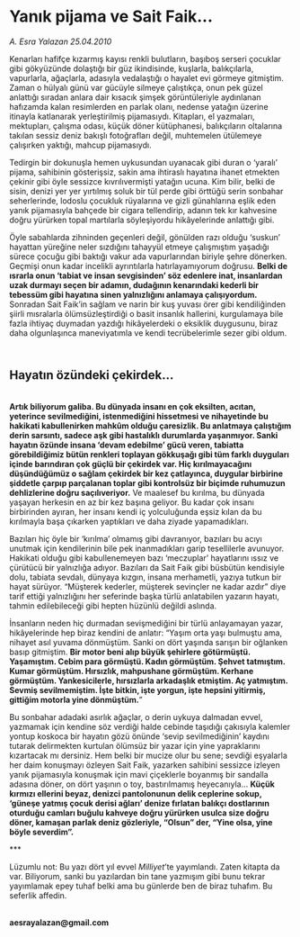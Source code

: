 # Yanık pijama ve Sait Faik...

*A. Esra Yalazan 25.04.2010*

<div class="yazi"><p>Kenarları hafifçe kızarmış kayısı renkli bulutların, başıboş serseri çocuklar gibi gökyüzünde dolaştığı bir güz ikindisinde, kuşlarla, balıkçılarla, vapurlarla, ağaçlarla, adasıyla vedalaştığı o hayalet evi görmeye gitmiştim. Zaman o hülyalı günü var gücüyle silmeye çalıştıkça, onun pek güzel anlattığı sıradan anlara dair kısacık şimşek görüntüleriyle aydınlanan hafızamda kalan resimlerden en parlak olanı, nedense yatağın üzerine itinayla katlanarak yerleştirilmiş pijamasıydı. Kitapları, el yazmaları, mektupları, çalışma odası, küçük döner kütüphanesi, balıkçıların oltalarına takılan sessiz deniz bakışlı fotoğrafları değil, muhtemelen ütülemeye çalışırken yaktığı, mahcup pijamasıydı.</p>
<p>Tedirgin bir dokunuşla hemen uykusundan uyanacak gibi duran o ‘yaralı’ pijama, sahibinin gösterişsiz, sakin ama ihtiraslı hayatına ihanet etmekten çekinir gibi öyle sessizce kıvrılıvermişti yatağın ucuna. Kim bilir, belki de sisin, denizi yer yer yırtılmış soluk bir tül perde gibi örttüğü serin sonbahar seherlerinde, lodoslu çocukluk rüyalarına ve gizli günahlarına eşlik eden yanık pijamasıyla bahçede bir cigara tellendirip, adanın tek kır kahvesine doğru yürürken topal martılarla söyleşiyordu hikâyelerinde anlattığı gibi.</p>
<p>Öyle sabahlarda zihninden geçenleri değil, gönülden razı olduğu ‘suskun’ hayattan yüreğine neler sızdığını tahayyül etmeye çalışmıştım yaşadığı sürece çocuğu gibi baktığı vakur ada vapurlarından biriyle şehre dönerken. Geçmişi onun kadar incelikli ayrıntılarla hatırlayamıyorum doğrusu. <b>Belki de ısrarla onun ‘tabiat ve insan sevgisinden’ söz edenlere inat, insanlardan uzak durmayı seçen bir adamın, dudağının kenarındaki kederli bir tebessüm gibi hayatına sinen yalnızlığını anlamaya çalışıyordum.</b> Sonradan Sait Faik’in sağlam ve narin bir kuş yuvası örer gibi kendiliğinden şiirli mısralarla ölümsüzleştirdiği o basit insanlık hallerini, kurgulamaya bile fazla ihtiyaç duymadan yazdığı hikâyelerdeki o eksiklik duygusunu, biraz daha olgunlaşınca maneviyatımla ve kendi tecrübelerimle sezer gibi oldum.</p>
<h2><br/>Hayatın özündeki çekirdek...</h2>
<p><b><br/>Artık biliyorum galiba. Bu dünyada insanı en çok eksilten, acıtan, yeterince sevilmediğini, istenmediğini hissetmesi ve nihayetinde bu hakikati kabullenirken mahkûm olduğu çaresizlik. Bu anlatmaya çalıştığım derin sarsıntı, sadece aşk gibi hastalıklı durumlarda yaşanmıyor. Sanki hayatın özünde insana ‘devam edebilme’ gücü veren, tabiatta görebildiğimiz bütün renkleri toplayan gökkuşağı gibi tüm farklı duyguları içinde barındıran çok güçlü bir çekirdek var. Hiç kırılmayacağını düşündüğümüz o sağlam çekirdek bir kez çatlayınca, duygular birbirine şiddetle çarpıp parçalanan toplar gibi kontrolsüz bir biçimde ruhumuzun dehlizlerine doğru saçılıveriyor.</b> Ve maalesef bu kırılma, bu dünyada yaşayan herkesin en az bir kez başına geliyor. Bu kadar çok insanı birbirinden ayıran, her insanı kendi iç yolculuğunda eşsiz kılan da bu kırılmayla başa çıkarken yaptıkları ve daha ziyade yapamadıkları.</p>
<p>Bazıları hiç öyle bir ‘kırılma’ olmamış gibi davranıyor, bazıları bu acıyı unutmak için kendilerinin bile pek inanmadıkları garip tesellilerle avunuyor. Hakikati olduğu gibi kabullenemeyen bazı ‘meczuplar’ hayatlarını ıssız ve çürütücü bir yalnızlığa adıyor. Bazıları da Sait Faik gibi büsbütün kendisiyle dolu, tabiata sevdalı, dünyaya kızgın, insana merhametli, yazıya tutkun bir hayat sürüyor. “Müşterek kederler, müşterek sevinçler ne kadar azdır” diye tarif ettiği yalnızlığını her seferinde başka türlü anlatabilen yazarın hayatı, tahmin edilebileceği gibi hepten hüzünlü değildi aslında. </p>
<p>İnsanların neden hiç durmadan sevişmediğini bir türlü anlayamayan yazar, hikâyelerinde hep biraz kendini de anlatır: “Yaşım orta yaşı bulmuştu ama, nihayet asıl yuvama dönmüştüm. Sanki on dört yaşında sarışın bir oğlanken basıp gitmiştim. <b>Bir motor beni alıp büyük şehirlere götürmüştü. Yaşamıştım. Cebim para görmüştü. Kadın görmüştüm. Şehvet tatmıştım. Kumar görmüştüm. Hırsızlık, mahpushane görmüştüm. Kerhane görmüştüm. Yankesicilerle, hırsızlarla arkadaşlık etmiştim. Aç yatmıştım. Sevmiş sevilmemiştim. İşte bitkin, işte yorgun, işte hepsini yitirmiş, gittiğim motorla yine dönmüştüm.</b>”<b> </b></p>
<p>Bu sonbahar adadaki asırlık ağaçlar, o derin uykuya dalmadan evvel, yazmamak için kendine söz verdiği halde cebinde taşıdığı çakısıyla kalemler yontup koskoca bir hayatın gözü önünde ‘sevip sevilmediğinin’ kaydını tutarak delirmekten kurtulan ölümsüz bir yazar için yine yapraklarını kızartacak mı dersiniz. Hem belki bir mucize olur bu sene; sevdiği eşyalarla her daim konuşmayı özleyen Sait Faik, yazarken sahibini sessizce izleyen yanık pijamasıyla konuşmak için mavi çiçeklerle boyanmış bir sandalla adasına döner, on dört yaşının o toy, bastırılmamış heyecanıyla... <b>Küçük kırmızı ellerini beyaz, denizci pantolonunun delik ceplerine sokup, ‘güneşe yatmış çocuk derisi ağları’ denize fırlatan balıkçı dostlarının oturduğu camları buğulu kahveye doğru yürürken usulca size doğru döner, kamaşan parlak deniz gözleriyle, “Olsun” der, “Yine olsa, yine böyle severdim”. </b></p>
<p>***</p>
<p>Lüzumlu not: Bu yazı dört yıl evvel <i>Milliyet</i>’te yayımlandı. Zaten kitapta da var. Biliyorum, sanki bu yazılardan bin tane yazmışım gibi bunu tekrar yayımlamak epey tuhaf belki ama bu günlerde ben de biraz tuhafım. Bu seferlik affedin.</p>
<p><b><br/>aesrayalazan@gmail.com</b></p></div>
